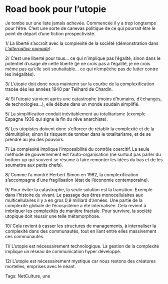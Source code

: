 # Road book pour l’utopie

Je tombe sur une liste jamais achevée. Commencée il y a trop longtemps pour l’être. C’est une sorte de canevas politique de ce qui pourrait être le point de départ d’une fiction prospectiviste.<span id="more-33151"></span>

1/ La liberté s’accroît avec la complexité de la société (démonstration dans [*L’alternative nomade*](http://blog.tcrouzet.com/alternative-nomade/)).

2/ C’est une liberté pour tous… ce qui n’implique pas l’égalité, sinon dans le potentiel d’usage de cette liberté (je ne crois pas à l’égalité, je ne crois même pas qu’elle soit souhaitable… ce qui n’empêche pas de lutter contre les inégalités).

3/ L’utopie doit donc nous maintenir sur la courbe de la complexification tracée dès les années 1940 par Teilhard de Chardin.

4/ Si l’utopie survient après une catastrophe (moins d’humains, d’échanges, de technologies…), elle débute dans un monde soudain simplifié.

5/ La simplification conduit inévitablement au totalitarisme (exemple Espagne 1936 qui signe la fin du rêve anarchiste).

6/ Les utopistes doivent donc s’efforcer de rétablir la complexité et de la démultiplier, sinon ils risquent de tomber dans le totalitarisme, et de se prendre au jeu des pouvoirs.

7/ La complexité implique l’impossibilité du contrôle coercitif. La seule méthode de gouvernement est l’auto-organisation (ne surtout pas parler du bottom-up qui souvent se résume à faire remonter les idées du bas et de les soumettre aux petits chefs).

8/ Comme l’a montré Herbert Simon en 1962, la complexification s’accompagne d’une fragilisation (état de l’économie contemporaine).

9/ Pour éviter la catastrophe, la seule solution est la transition. Exemple dans l’histoire du vivant. Le passage des êtres monocellulaires aux multicellulaires il y a en gros 0,9 milliard d’années. Une partie de la complexité globale de l’écosystème a été internalisée. Cela revient à imbriquer les complexités de manière fractale. Pour survivre, la société utopique doit réussir une telle métamorphose.

10/ Cela revient à casser les structures de managements, à internaliser la complexité dans des communautés, tout en liant entre elles massivement ces communautés.

11/ L’utopie est nécessairement technologique. La gestion de la complexité implique un réseau de communication hyper développé.

12/ L’utopie est nécessairement mystique car nous restons des créatures mortelles, emprises avec le néant.

Tags: NetCulture, une